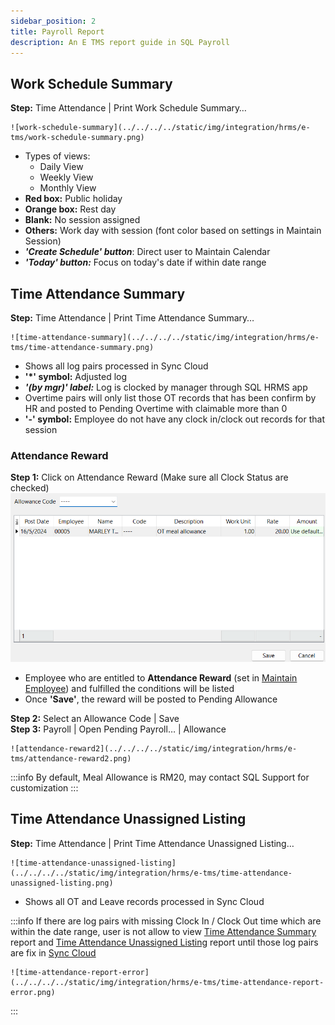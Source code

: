```yaml
---
sidebar_position: 2
title: Payroll Report
description: An E TMS report guide in SQL Payroll
---
```


## Work Schedule Summary

**Step:** Time Attendance | Print Work Schedule Summary…  
    
    ![work-schedule-summary](../../../../static/img/integration/hrms/e-tms/work-schedule-summary.png)

- Types of views:
  - Daily View
  - Weekly View
  - Monthly View
- **Red box:** Public holiday
- **Orange box:** Rest day
- **Blank:** No session assigned
- **Others:** Work day with session (font color based on settings in Maintain Session)
- ***'Create Schedule' button***: Direct user to Maintain Calendar
- ***'Today' button:*** Focus on today's date if within date range

## Time Attendance Summary

**Step:** Time Attendance | Print Time Attendance Summary…  
    
    ![time-attendance-summary](../../../../static/img/integration/hrms/e-tms/time-attendance-summary.png)

- Shows all log pairs processed in Sync Cloud
- **'*' symbol:** Adjusted log
- ***'(by mgr)' label:***  Log is clocked by manager through SQL HRMS app
- Overtime pairs will only list those OT records that has been confirm by HR and posted to Pending Overtime with claimable more than 0
- **'-' symbol:** Employee do not have any clock in/clock out records for that session

### Attendance Reward

**Step 1:** Click on Attendance Reward (Make sure all Clock Status are checked)  
    ![attendance-reward1](../../../../static/img/integration/hrms/e-tms/attendance-reward1.png)

- Employee who are entitled to **Attendance Reward** (set in [Maintain Employee](payroll-setup.md#maintain-employee)) and fulfilled the conditions will be listed
- Once **'Save'**, the reward will be posted to Pending Allowance

**Step 2:** Select an Allowance Code | Save  
**Step 3:** Payroll | Open Pending Payroll… | Allowance  
    
    ![attendance-reward2](../../../../static/img/integration/hrms/e-tms/attendance-reward2.png)

:::info
By default, Meal Allowance is RM20, may contact SQL Support for customization
:::

## Time Attendance Unassigned Listing

**Step:** Time Attendance | Print Time Attendance Unassigned Listing…  
    
    ![time-attendance-unassigned-listing](../../../../static/img/integration/hrms/e-tms/time-attendance-unassigned-listing.png)

- Shows all OT and Leave records processed in Sync Cloud  

:::info
If there are log pairs with missing Clock In / Clock Out time which are within the date range, user is not allow to view [Time Attendance Summary](#time-attendance-summary) report and [Time Attendance Unassigned Listing](#time-attendance-unassigned-listing) report until those log pairs are fix in [Sync Cloud](sync-cloud.md)  
    
    ![time-attendance-report-error](../../../../static/img/integration/hrms/e-tms/time-attendance-report-error.png)
:::
